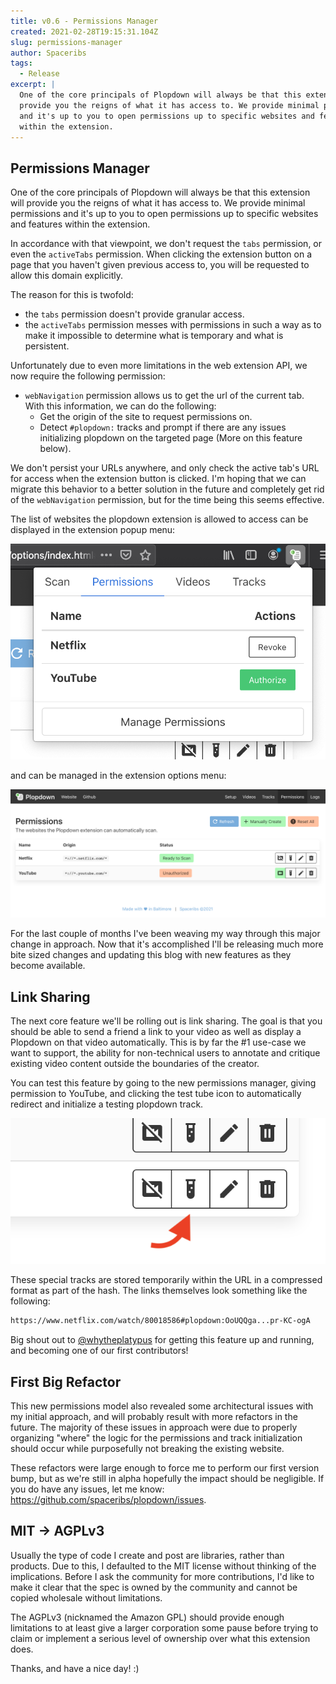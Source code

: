 ```yaml
---
title: v0.6 - Permissions Manager
created: 2021-02-28T19:15:31.104Z
slug: permissions-manager
author: Spaceribs
tags:
  - Release
excerpt: |
  One of the core principals of Plopdown will always be that this extension will
  provide you the reigns of what it has access to. We provide minimal permissions
  and it's up to you to open permissions up to specific websites and features
  within the extension.
---
```


## Permissions Manager

One of the core principals of Plopdown will always be that this extension will
provide you the reigns of what it has access to. We provide minimal permissions
and it's up to you to open permissions up to specific websites and features
within the extension.

In accordance with that viewpoint, we don't request the `tabs` permission, or
even the `activeTabs` permission. When clicking the extension button on a page
that you haven't given previous access to, you will be requested to allow
this domain explicitly.

The reason for this is twofold:

- the `tabs` permission doesn't provide granular access.
- the `activeTabs` permission messes with permissions in such a way as
  to make it impossible to determine what is temporary and what is persistent.

Unfortunately due to even more limitations in the web extension API, we now require
the following permission:

- `webNavigation` permission allows us to get the url of the current tab.
  With this information, we can do the following:
  - Get the origin of the site to request permissions on.
  - Detect `#plopdown:` tracks and prompt if there are any issues initializing
    plopdown on the targeted page (More on this feature below).

We don't persist your URLs anywhere, and only check the active tab's URL for access
when the extension button is clicked. I'm hoping that we can migrate this behavior
to a better solution in the future and completely get rid of the `webNavigation`
permission, but for the time being this seems effective.

The list of websites the plopdown extension is allowed to access can be displayed
in the extension popup menu:

![Permissions Popup](/assets/blog-content/permissions-popup.png)

and can be managed in the extension options menu:

![Permissions Manager](/assets/blog-content/permissions-page.png)

For the last couple of months I've been weaving my way through this major
change in approach. Now that it's accomplished I'll be releasing much more
bite sized changes and updating this blog with new features as they become
available.

## Link Sharing

The next core feature we'll be rolling out is link sharing. The goal is that
you should be able to send a friend a link to your video as well as display a
Plopdown on that video automatically. This is by far the #1 use-case we want
to support, the ability for non-technical users to annotate and critique
existing video content outside the boundaries of the creator.

You can test this feature by going to the new permissions manager, giving
permission to YouTube, and clicking the test tube icon to automatically
redirect and initialize a testing plopdown track.

![Test Permissions Icon](/assets/blog-content/testtube.png)

These special tracks are stored temporarily within the URL in a compressed
format as part of the hash. The links themselves look something
like the following:

```md
https://www.netflix.com/watch/80018586#plopdown:OoUQQga...pr-KC-ogA
```

Big shout out to [@whytheplatypus](https://github.com/whytheplatypus) for getting
this feature up and running, and becoming one of our first contributors!

## First Big Refactor

This new permissions model also revealed some architectural issues with my initial
approach, and will probably result with more refactors in the future. The majority
of these issues in approach were due to properly organizing "where" the logic
for the permissions and track initialization should occur while purposefully not
breaking the existing website.

These refactors were large enough to force me to perform our first version bump, but
as we're still in alpha hopefully the impact should be negligible. If you do have
any issues, let me know: <https://github.com/spaceribs/plopdown/issues>.

## MIT -> AGPLv3

Usually the type of code I create and post are libraries, rather than products. Due
to this, I defaulted to the MIT license without thinking of the implications. Before
I ask the community for more contributions, I'd like to make it clear that the spec
is owned by the community and cannot be copied wholesale without limitations.

The AGPLv3 (nicknamed the Amazon GPL) should provide enough limitations to at least
give a larger corporation some pause before trying to claim or implement a serious
level of ownership over what this extension does.

Thanks, and have a nice day! :)
